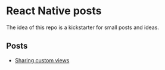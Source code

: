 # React Native posts

The idea of this repo is a kickstarter for small posts and ideas.

## Posts
  * [Sharing custom views](https://dev.to/kyonru/sharing-views-in-react-native-48a9-temp-slug-2623661?preview=a8fa0a75afb7c446d3ed355c71762a906646f2fb638253c668c8a33d077a140c9ac49b4d29fa44034d709ab2535f5b6adf3cb8233685e1d84229d0b3)
